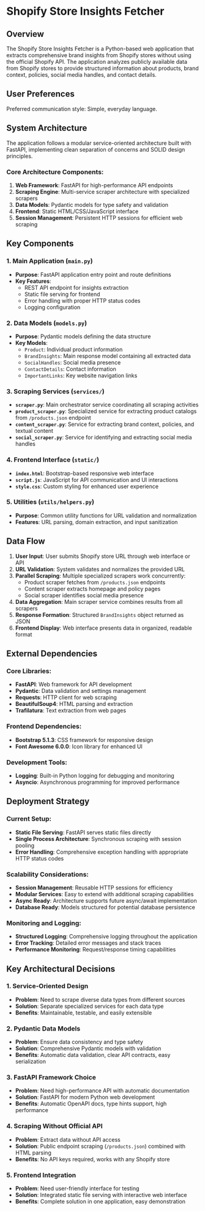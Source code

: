# Shopify Store Insights Fetcher

## Overview

The Shopify Store Insights Fetcher is a Python-based web application that extracts comprehensive brand insights from Shopify stores without using the official Shopify API. The application analyzes publicly available data from Shopify stores to provide structured information about products, brand context, policies, social media handles, and contact details.

## User Preferences

Preferred communication style: Simple, everyday language.

## System Architecture

The application follows a modular service-oriented architecture built with FastAPI, implementing clean separation of concerns and SOLID design principles.

### Core Architecture Components:

1. **Web Framework**: FastAPI for high-performance API endpoints
2. **Scraping Engine**: Multi-service scraper architecture with specialized scrapers
3. **Data Models**: Pydantic models for type safety and validation
4. **Frontend**: Static HTML/CSS/JavaScript interface
5. **Session Management**: Persistent HTTP sessions for efficient web scraping

## Key Components

### 1. Main Application (`main.py`)
- **Purpose**: FastAPI application entry point and route definitions
- **Key Features**: 
  - REST API endpoint for insights extraction
  - Static file serving for frontend
  - Error handling with proper HTTP status codes
  - Logging configuration

### 2. Data Models (`models.py`)
- **Purpose**: Pydantic models defining the data structure
- **Key Models**:
  - `Product`: Individual product information
  - `BrandInsights`: Main response model containing all extracted data
  - `SocialHandles`: Social media presence
  - `ContactDetails`: Contact information
  - `ImportantLinks`: Key website navigation links

### 3. Scraping Services (`services/`)
- **`scraper.py`**: Main orchestrator service coordinating all scraping activities
- **`product_scraper.py`**: Specialized service for extracting product catalogs from `/products.json` endpoint
- **`content_scraper.py`**: Service for extracting brand context, policies, and textual content
- **`social_scraper.py`**: Service for identifying and extracting social media handles

### 4. Frontend Interface (`static/`)
- **`index.html`**: Bootstrap-based responsive web interface
- **`script.js`**: JavaScript for API communication and UI interactions
- **`style.css`**: Custom styling for enhanced user experience

### 5. Utilities (`utils/helpers.py`)
- **Purpose**: Common utility functions for URL validation and normalization
- **Features**: URL parsing, domain extraction, and input sanitization

## Data Flow

1. **User Input**: User submits Shopify store URL through web interface or API
2. **URL Validation**: System validates and normalizes the provided URL
3. **Parallel Scraping**: Multiple specialized scrapers work concurrently:
   - Product scraper fetches from `/products.json` endpoints
   - Content scraper extracts homepage and policy pages
   - Social scraper identifies social media presence
4. **Data Aggregation**: Main scraper service combines results from all scrapers
5. **Response Formation**: Structured `BrandInsights` object returned as JSON
6. **Frontend Display**: Web interface presents data in organized, readable format

## External Dependencies

### Core Libraries:
- **FastAPI**: Web framework for API development
- **Pydantic**: Data validation and settings management
- **Requests**: HTTP client for web scraping
- **BeautifulSoup4**: HTML parsing and extraction
- **Trafilatura**: Text extraction from web pages

### Frontend Dependencies:
- **Bootstrap 5.1.3**: CSS framework for responsive design
- **Font Awesome 6.0.0**: Icon library for enhanced UI

### Development Tools:
- **Logging**: Built-in Python logging for debugging and monitoring
- **Asyncio**: Asynchronous programming for improved performance

## Deployment Strategy

### Current Setup:
- **Static File Serving**: FastAPI serves static files directly
- **Single Process Architecture**: Synchronous scraping with session pooling
- **Error Handling**: Comprehensive exception handling with appropriate HTTP status codes

### Scalability Considerations:
- **Session Management**: Reusable HTTP sessions for efficiency
- **Modular Services**: Easy to extend with additional scraping capabilities
- **Async Ready**: Architecture supports future async/await implementation
- **Database Ready**: Models structured for potential database persistence

### Monitoring and Logging:
- **Structured Logging**: Comprehensive logging throughout the application
- **Error Tracking**: Detailed error messages and stack traces
- **Performance Monitoring**: Request/response timing capabilities

## Key Architectural Decisions

### 1. Service-Oriented Design
- **Problem**: Need to scrape diverse data types from different sources
- **Solution**: Separate specialized services for each data type
- **Benefits**: Maintainable, testable, and easily extensible

### 2. Pydantic Data Models
- **Problem**: Ensure data consistency and type safety
- **Solution**: Comprehensive Pydantic models with validation
- **Benefits**: Automatic data validation, clear API contracts, easy serialization

### 3. FastAPI Framework Choice
- **Problem**: Need high-performance API with automatic documentation
- **Solution**: FastAPI for modern Python web development
- **Benefits**: Automatic OpenAPI docs, type hints support, high performance

### 4. Scraping Without Official API
- **Problem**: Extract data without API access
- **Solution**: Public endpoint scraping (`/products.json`) combined with HTML parsing
- **Benefits**: No API keys required, works with any Shopify store

### 5. Frontend Integration
- **Problem**: Need user-friendly interface for testing
- **Solution**: Integrated static file serving with interactive web interface
- **Benefits**: Complete solution in one application, easy demonstration